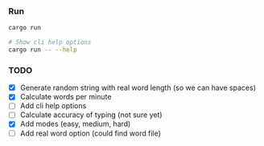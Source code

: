 ### Run
```sh
cargo run

# Show cli help options
cargo run -- --help
```

### TODO
- [x] Generate random string with real word length (so we can have spaces)
- [x] Calculate words per minute
- [ ] Add cli help options
- [ ] Calculate accuracy of typing (not sure yet)
- [x] Add modes (easy, medium, hard)
- [ ] Add real word option (could find word file)
